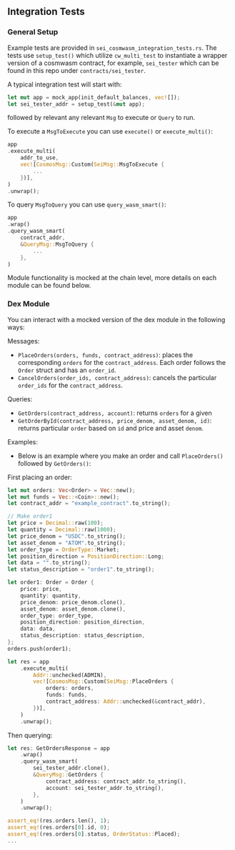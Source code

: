 ## Integration Tests

### General Setup

Example tests are provided in `sei_cosmwasm_integration_tests.rs`. The tests use `setup_test()` which utilize `cw_multi_test` to instantiate a wrapper version of a cosmwasm contract, for example, `sei_tester` which can be found in this repo under `contracts/sei_tester`.

A typical integration test will start with:

```rust
let mut app = mock_app(init_default_balances, vec![]);
let sei_tester_addr = setup_test(&mut app);
```

followed by relevant any relevant `Msg` to execute or `Query` to run.

To execute a `MsgToExecute` you can use `execute()` or `execute_multi()`:

```rust
app
.execute_multi(
    addr_to_use,
    vec![CosmosMsg::Custom(SeiMsg::MsgToExecute {
        ...
    })],
)
.unwrap();
```

To query `MsgToQuery` you can use `query_wasm_smart()`:

```rust
app
.wrap()
.query_wasm_smart(
    contract_addr,
    &QueryMsg::MsgToQuery {
        ...
    },
)
```

Module functionality is mocked at the chain level, more details on each module can be found below.

### Dex Module

You can interact with a mocked version of the dex module in the following ways:

Messages:

- `PlaceOrders(orders, funds, contract_address)`: places the corresponding `orders` for the `contract_address`. Each order follows the `Order` struct and has an `order_id`.
- `CancelOrders(order_ids, contract_address)`: cancels the particular `order_ids` for the `contract_address`.

Queries:

- `GetOrders(contract_address, account)`: returns `orders` for a given
- `GetOrderById(contract_address, price_denom, asset_denom, id)`: returns particular `order` based on `id` and price and asset `denom`.

Examples:

- Below is an example where you make an order and call `PlaceOrders()` followed by `GetOrders()`:

First placing an order:

```rust
let mut orders: Vec<Order> = Vec::new();
let mut funds = Vec::<Coin>::new();
let contract_addr = "example_contract".to_string();

// Make order1
let price = Decimal::raw(100);
let quantity = Decimal::raw(1000);
let price_denom = "USDC".to_string();
let asset_denom = "ATOM".to_string();
let order_type = OrderType::Market;
let position_direction = PositionDirection::Long;
let data = "".to_string();
let status_description = "order1".to_string();

let order1: Order = Order {
    price: price,
    quantity: quantity,
    price_denom: price_denom.clone(),
    asset_denom: asset_denom.clone(),
    order_type: order_type,
    position_direction: position_direction,
    data: data,
    status_description: status_description,
};
orders.push(order1);

let res = app
    .execute_multi(
        Addr::unchecked(ADMIN),
        vec![CosmosMsg::Custom(SeiMsg::PlaceOrders {
            orders: orders,
            funds: funds,
            contract_address: Addr::unchecked(&contract_addr),
        })],
    )
    .unwrap();
```

Then querying:

```rust
let res: GetOrdersResponse = app
    .wrap()
    .query_wasm_smart(
        sei_tester_addr.clone(),
        &QueryMsg::GetOrders {
            contract_address: contract_addr.to_string(),
            account: sei_tester_addr.to_string(),
        },
    )
    .unwrap();

assert_eq!(res.orders.len(), 1);
assert_eq!(res.orders[0].id, 0);
assert_eq!(res.orders[0].status, OrderStatus::Placed);
...

```
